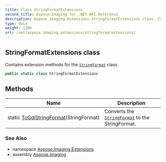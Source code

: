 ```yaml
---
title: Class StringFormatExtensions
second_title: Aspose.Imaging for .NET API Reference
description: Aspose.Imaging.Extensions.StringFormatExtensions class. Contains extension methods for the StringFormat class
type: docs
weight: 1300
url: /net/aspose.imaging.extensions/stringformatextensions/
---
```

## StringFormatExtensions class

Contains extension methods for the [`StringFormat`](../../aspose.imaging/stringformat/) class.

```csharp
public static class StringFormatExtensions
```

## Methods

| Name | Description |
| --- | --- |
| static [ToGdiStringFormat](../../aspose.imaging.extensions/stringformatextensions/togdistringformat/)(StringFormat) | Converts the [`StringFormat`](../../aspose.imaging/stringformat/) to the StringFormat. |

### See Also

* namespace [Aspose.Imaging.Extensions](../../aspose.imaging.extensions/)
* assembly [Aspose.Imaging](../../)


